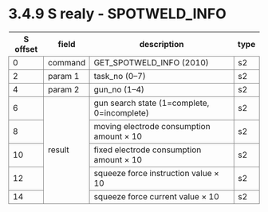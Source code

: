 ﻿# 3.4.9 S realy - SPOTWELD_INFO

<style type="text/css">
table  {border-collapse:collapse;}
td {border-color:gray;border-style:solid;border-width:1px;}
.grayed {background-color:lightgray;}
</style>

<table class="tg">
<thead>
	<tr>
		<th>S offset</th>
		<th>field</th>
		<th>description</th>
		<th>type</th>
	</tr>
</thead>

<tbody>
	<tr>
		<td>0</td>
		<td>command</td>
		<td>GET_SPOTWELD_INFO (2010)</td>
		<td>s2</td>
	</tr>
	<tr>
		<td>2</td>
		<td>param 1</td>
		<td>task_no (0–7)</td>
		<td>s2</td>
	</tr>
	<tr>
		<td>4</td>
		<td>param 2</td>
		<td>gun_no (1–4)</td>
		<td>s2</td>
	</tr>
	<tr>
		<td>6</td>
		<td rowspan=5>result</td>
		<td>gun search state (1=complete, 0=incomplete)</td>
		<td>s2</td>
	</tr>
	<tr>
		<td>8</td>
		<td>moving electrode consumption amount × 10</td>
		<td>s2</td>
	</tr>
	<tr>
		<td>10</td>
		<td>fixed electrode consumption amount × 10</td>
		<td>s2</td>
	</tr>
	<tr>
		<td>12</td>
		<td>squeeze force instruction value × 10</td>
		<td>s2</td>
	</tr>
	<tr>
		<td>14</td>
		<td>squeeze force current value × 10</td>
		<td>s2</td>
	</tr>
</tbody>
</table>